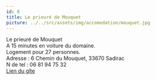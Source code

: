 ```yaml
---
id: 8
title: Le prieuré de Mouquet
picture: ../../src/assets/img/accomodation/mouquet.jpg
---
```

Le prieuré de Mouquet  
A 15 minutes en voiture du domaine.  
Logement pour 27 personnes.  
Adresse : 6 Chemin du Mouquet, 33670 Sadirac  
N de tel : 06 81 94 75 32  
[Lien du gîte](http://www.le-prieure-de-mouquet.fr/fr/le-prieure-de-mouquet-maison-dhotes-gites-de-france-creon-sadirac/)
